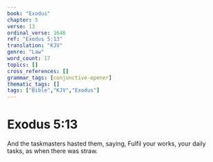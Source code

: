 ```yaml
---
book: "Exodus"
chapter: 5
verse: 13
ordinal_verse: 1646
ref: "Exodus 5:13"
translation: "KJV"
genre: "Law"
word_count: 17
topics: []
cross_references: []
grammar_tags: [conjunctive-opener]
thematic_tags: []
tags: ["Bible","KJV","Exodus"]
---
```


# Exodus 5:13

And the taskmasters hasted them, saying, Fulfil your works, your daily tasks, as when there was straw.
